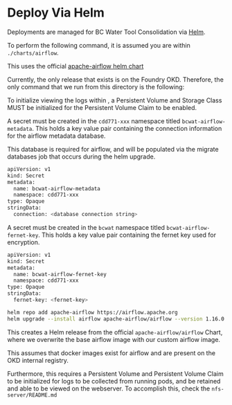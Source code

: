 # Deploy Via Helm

Deployments are managed for BC Water Tool Consolidation via [Helm](https://helm.sh/docs/).

To perform the following command, it is assumed you are within `./charts/airflow`.

This uses the official [apache-airflow helm chart](https://github.com/apache/airflow/blob/main/chart/README.md)

Currently, the only release that exists is on the Foundry OKD. Therefore, the only command that we run from this directory is the following:

To initialize viewing the logs within , a Persistent Volume and Storage Class MUST be initialized for the Persistent Volume Claim to be enabled.

A secret must be created in the `cdd771-xxx` namespace titled `bcwat-airflow-metadata`. This holds a key value pair containing the connection information for the airflow metadata database.

This database is required for airflow, and will be populated via the migrate databases job that occurs during the helm upgrade.

```bash
apiVersion: v1
kind: Secret
metadata:
  name: bcwat-airflow-metadata
  namespace: cdd771-xxx
type: Opaque
stringData:
  connection: <database connection string>
```

A secret must be created in the `bcwat` namespace titled `bcwat-airflow-fernet-key`. This holds a key value pair containing the fernet key used for encryption.

```bash
apiVersion: v1
kind: Secret
metadata:
  name: bcwat-airflow-fernet-key
  namespace: cdd771-xxx
type: Opaque
stringData:
  fernet-key: <fernet-key>
```

```bash
helm repo add apache-airflow https://airflow.apache.org
helm upgrade --install airflow apache-airflow/airflow --version 1.16.0 --namespace cdd771-dev -f values.yaml
```

This creates a Helm release from the official `apache-airflow/airflow` Chart, where we overwrite the base airflow image with our custom airflow image.

This assumes that docker images exist for airflow and are present on the OKD internal registry.

Furthermore, this requires a Persistent Volume and Persistent Volume Claim to be initialized for logs to be collected from running pods, and be retained and able to be viewed on the webserver. To accomplish this, check the `nfs-server/README.md`
